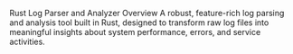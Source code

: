 Rust Log Parser and Analyzer
Overview
A robust, feature-rich log parsing and analysis tool built in Rust, designed to transform raw log files into meaningful insights about system performance, errors, and service activities.